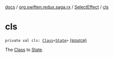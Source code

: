 [docs](../../index.md) / [org.swiften.redux.saga.rx](../index.md) / [SelectEffect](index.md) / [cls](./cls.md)

# cls

`private val cls: `[`Class`](http://docs.oracle.com/javase/6/docs/api/java/lang/Class.html)`<`[`State`](index.md#State)`>` [(source)](https://github.com/protoman92/KotlinRedux/tree/master/common/common-rx-saga/src/main/kotlin/org/swiften/redux/saga/rx/SelectEffect.kt#L21)

The [Class](http://docs.oracle.com/javase/6/docs/api/java/lang/Class.html) to [State](index.md#State).


